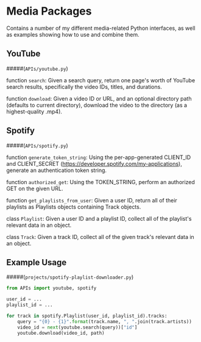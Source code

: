 # Media Packages

Contains a number of my different media-related Python interfaces, as well as examples showing how to use and combine them.


## YouTube
#####(`APIs/youtube.py`)

function `search`: Given a search query, return one page's worth of YouTube search results, specifically the video IDs, titles, and durations.

function `download`: Given a video ID or URL, and an optional directory path (defaults to current directory), download the video to the directory (as a highest-quality .mp4).


## Spotify
#####(`APIs/spotify.py`)

function `generate_token_string`: Using the per-app-generated CLIENT_ID and CLIENT_SECRET (https://developer.spotify.com/my-applications), generate an authentication token string.

function `authorized_get`:  Using the TOKEN_STRING, perform an authorized GET on the given URL.

function `get_playlists_from_user`: Given a user ID, return all of their playlists as Playlists objects containing Track objects.

class `Playlist`: Given a user ID and a playlist ID, collect all of the playlist's relevant data in an object.

class `Track`: Given a track ID, collect all of the given track's relevant data in an object.


## Example Usage
#####(`projects/spotify-playlist-downloader.py`)

```python
from APIs import youtube, spotify

user_id = ...
playlist_id = ...

for track in spotify.Playlist(user_id, playlist_id).tracks:
	query = "{0} - {1}".format(track.name, ", ".join(track.artists))
	video_id = next(youtube.search(query))["id"]
	youtube.download(video_id, path)
```
